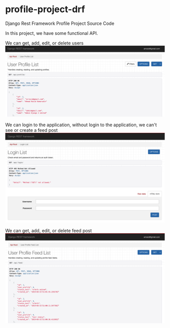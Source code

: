 # profile-project-drf
Django Rest Framework Profile Project Source Code

In this project, we have some functional API.

We can get, add, edit, or delete users
<img src="pictures/pict1.jpeg">

We can login to the application, without login to the application, we can't see or create a feed post
<img src="pictures/pict2.png">

We can get, add, edit, or delete feed post
<img src="pictures/pict3.png">

